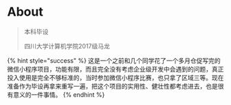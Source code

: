 # About

> 本科毕设
>
> 四川大学计算机学院2017级马龙

{% hint style="success" %}
这是一个之前和几个同学花了一个多月仓促写完的微信小程序项目，功能有限，而且完全没有考虑企业级开发中会遇到的问题，真正投入使用是完全不够标准的，当时参加微信小程序比赛，也只拿了区域三等。现在准备作为毕设再拿来重写一遍，把这个项目的实用性、健壮性都考虑进去，也是很有意义的一件事情。
{% endhint %}



